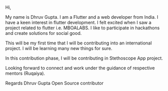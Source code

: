 Hi,

My name is Dhruv Gupta. I am a Flutter and a web developer from India. I have a keen interest in flutter development. I felt excited when I saw a project related to flutter i.e. MBOALABS. I like to participate in hackathons and create solutions for social good.

This will be my first time that I will be contributing into an international project. I will be learning many new things for sure.

In this contribution phase, I will be contributing in Stethoscope App project.

Looking forward to connect and work under the guidance of respective mentors (Ruqaiya).

Regards
Dhruv Gupta 
Open Source contributor
